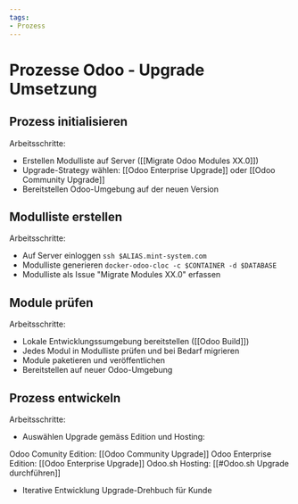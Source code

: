 ```yaml
---
tags:
- Prozess
---
```

# Prozesse Odoo - Upgrade Umsetzung

## Prozess initialisieren

Arbeitsschritte:
* Erstellen Modulliste auf Server ([[Migrate Odoo Modules XX.0]])
* Upgrade-Strategy wählen: [[Odoo Enterprise Upgrade]] oder [[Odoo Community Upgrade]]
* Bereitstellen Odoo-Umgebung auf der neuen Version

## Modulliste erstellen

Arbeitsschritte:
* Auf Server einloggen `ssh $ALIAS.mint-system.com`
* Modulliste generieren `docker-odoo-cloc -c $CONTAINER -d $DATABASE`
* Modulliste als Issue "Migrate Modules XX.0" erfassen

## Module prüfen

Arbeitsschritte:
* Lokale Entwicklungssumgebung bereitstellen ([[Odoo Build]])
* Jedes Modul in Modulliste prüfen und bei Bedarf migrieren
* Module paketieren und veröffentlichen
* Bereitstellen auf neuer Odoo-Umgebung

## Prozess entwickeln

Arbeitsschritte:
* Auswählen Upgrade gemäss Edition und Hosting:

Odoo Comunity Edition: [[Odoo Community Upgrade]]
Odoo Enterprise Edition: [[Odoo Enterprise Upgrade]]
Odoo.sh Hosting: [[#Odoo.sh Upgrade durchführen]]

* Iterative Entwicklung Upgrade-Drehbuch für Kunde
